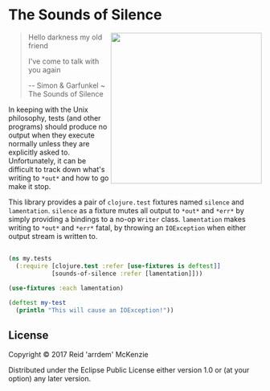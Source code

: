 # The Sounds of Silence
<img align="right" src="https://github.com/arrdem/sounds-of-silence/raw/master/etc/sounds-of-silence.jpg" width=300/>

> Hello darkness my old friend
>
> I've come to talk with you again
>
> -- Simon & Garfunkel ~ The Sounds of Silence

In keeping with the Unix philosophy, tests (and other programs) should produce
no output when they execute normally unless they are explicitly asked to.
Unfortunately, it can be difficult to track down what's writing to `*out*` and
how to go make it stop.

This library provides a pair of `clojure.test` fixtures named `silence` and
`lamentation`. `silence` as a fixture mutes all output to `*out*` and `*err*`
by simply providing a bindings to a no-op `Writer` class. `lamentation` makes
writing to `*out*` and `*err*` fatal, by throwing an `IOException` when either
output stream is written to. 

## 

```clj
(ns my.tests
  (:require [clojure.test :refer [use-fixtures is deftest]]
            [sounds-of-silence :refer [lamentation]]))

(use-fixtures :each lamentation)

(deftest my-test
  (println "This will cause an IOException!"))
```

## License

Copyright © 2017 Reid 'arrdem' McKenzie

Distributed under the Eclipse Public License either version 1.0 or (at
your option) any later version.

